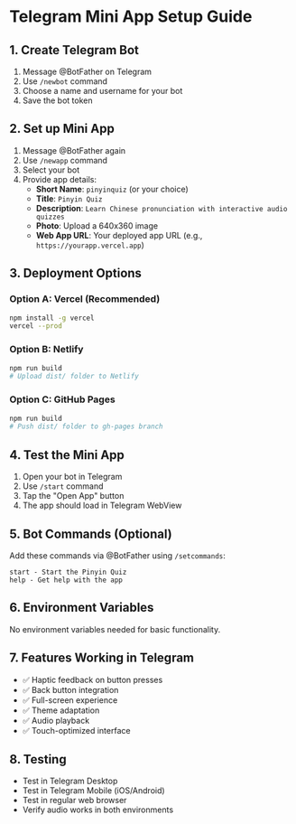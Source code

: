 # Telegram Mini App Setup Guide

## 1. Create Telegram Bot

1. Message @BotFather on Telegram
2. Use `/newbot` command
3. Choose a name and username for your bot
4. Save the bot token

## 2. Set up Mini App

1. Message @BotFather again
2. Use `/newapp` command
3. Select your bot
4. Provide app details:
   - **Short Name**: `pinyinquiz` (or your choice)
   - **Title**: `Pinyin Quiz`
   - **Description**: `Learn Chinese pronunciation with interactive audio quizzes`
   - **Photo**: Upload a 640x360 image
   - **Web App URL**: Your deployed app URL (e.g., `https://yourapp.vercel.app`)

## 3. Deployment Options

### Option A: Vercel (Recommended)
```bash
npm install -g vercel
vercel --prod
```

### Option B: Netlify
```bash
npm run build
# Upload dist/ folder to Netlify
```

### Option C: GitHub Pages
```bash
npm run build
# Push dist/ folder to gh-pages branch
```

## 4. Test the Mini App

1. Open your bot in Telegram
2. Use `/start` command
3. Tap the "Open App" button
4. The app should load in Telegram WebView

## 5. Bot Commands (Optional)

Add these commands via @BotFather using `/setcommands`:

```
start - Start the Pinyin Quiz
help - Get help with the app
```

## 6. Environment Variables

No environment variables needed for basic functionality.

## 7. Features Working in Telegram

- ✅ Haptic feedback on button presses
- ✅ Back button integration
- ✅ Full-screen experience
- ✅ Theme adaptation
- ✅ Audio playback
- ✅ Touch-optimized interface

## 8. Testing

- Test in Telegram Desktop
- Test in Telegram Mobile (iOS/Android)
- Test in regular web browser
- Verify audio works in both environments